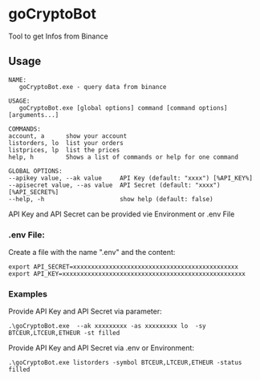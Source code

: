# goCryptoBot

Tool to get Infos from Binance 

## Usage

```
NAME:
   goCryptoBot.exe - query data from binance

USAGE:
   goCryptoBot.exe [global options] command [command options] [arguments...]
   
COMMANDS:
account, a      show your account
listorders, lo  list your orders
listprices, lp  list the prices
help, h         Shows a list of commands or help for one command

GLOBAL OPTIONS:
--apikey value, --ak value     API Key (default: "xxxx") [%API_KEY%]
--apisecret value, --as value  API Secret (default: "xxxx") [%API_SECRET%]
--help, -h                     show help (default: false)
```

API Key and API Secret can be provided vie Environment or .env File

### .env File:
Create a file with the name ".env" and the content:
```
export API_SECRET=xxxxxxxxxxxxxxxxxxxxxxxxxxxxxxxxxxxxxxxxxxxxxx
export API_KEY=xxxxxxxxxxxxxxxxxxxxxxxxxxxxxxxxxxxxxxxxxxxxxxxxxxx
```

### Examples
Provide API Key and API Secret via parameter:
```
.\goCryptoBot.exe  --ak xxxxxxxxx -as xxxxxxxxx lo  -sy BTCEUR,LTCEUR,ETHEUR -st filled
```

Provide API Key and API Secret via .env or Environment:
```
.\goCryptoBot.exe listorders -symbol BTCEUR,LTCEUR,ETHEUR -status filled
```

